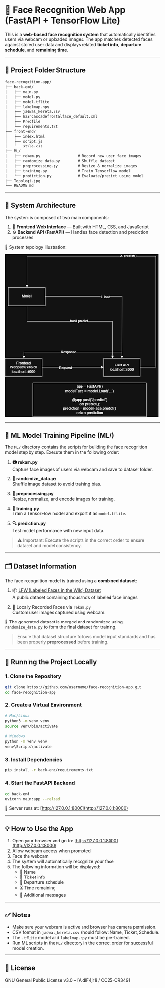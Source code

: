 # 🎯 Face Recognition Web App (FastAPI + TensorFlow Lite)

This is a **web-based face recognition system** that automatically identifies users via webcam or uploaded images. The app matches detected faces against stored user data and displays related **ticket info**, **departure schedule**, and **remaining time**.

---

## 📁 Project Folder Structure

```
face-recognition-app/
├── back-end/
│   ├── main.py
│   ├── model.py
│   ├── model.tflite
│   ├── labelmap.npy
│   ├── jadwal_kereta.csv
│   ├── haarcascadefrontalface_default.xml
│   ├── Procfile
│   └── requirements.txt
├── front-end/
│   ├── index.html
│   ├── script.js
│   └── style.css
├── ML/
│   ├── rekam.py                 # Record new user face images
│   ├── randomize_data.py        # Shuffle dataset
│   ├── preprocessing.py         # Resize & normalize images
│   ├── training.py              # Train TensorFlow model
│   └── prediction.py            # Evaluate/predict using model
├── Topologi.jpg
└── README.md
```

---

## 🧭 System Architecture

The system is composed of two main components:

1. 🎨 **Frontend Web Interface** — Built with HTML, CSS, and JavaScript  
2. ⚙️ **Backend API (FastAPI)** — Handles face detection and prediction processes

📌 System topology illustration:

![System Topology](Topologi.jpg)

---

## 🧠 ML Model Training Pipeline (ML/)

The `ML/` directory contains the scripts for building the face recognition model step by step. Execute them in the following order:

1. **📷 rekam.py**  
   Capture face images of users via webcam and save to dataset folder.

2. **🔀 randomize_data.py**  
   Shuffle image dataset to avoid training bias.

3. **🧹 preprocessing.py**  
   Resize, normalize, and encode images for training.

4. **🧠 training.py**  
   Train a TensorFlow model and export it as `model.tflite`.

5. **🔍 prediction.py**  
   Test model performance with new input data.

> ⚠️ Important: Execute the scripts in the correct order to ensure dataset and model consistency.

---

## 🗂️ Dataset Information

The face recognition model is trained using a **combined dataset**:

1. 📦 [LFW (Labeled Faces in the Wild) Dataset](https://www.kaggle.com/datasets/jessicali9530/lfw-dataset)  
   A public dataset containing thousands of labeled face images.

2. 📸 Locally Recorded Faces via `rekam.py`  
   Custom user images captured using webcam.

🔁 The generated dataset is merged and randomized using `randomize_data.py` to form the final dataset for training.

> Ensure that dataset structure follows model input standards and has been properly **preprocessed** before training.

---

## 🚀 Running the Project Locally

### 1. Clone the Repository

```bash
git clone https://github.com/username/face-recognition-app.git
cd face-recognition-app
```

### 2. Create a Virtual Environment

```bash
# Mac/Linux
python3 -m venv venv
source venv/bin/activate

# Windows
python -m venv venv
venv\Scripts\activate
```

### 3. Install Dependencies

```bash
pip install -r back-end/requirements.txt
```

### 4. Start the FastAPI Backend

```bash
cd back-end
uvicorn main:app --reload
```

📡 Server runs at: [http://127.0.0.1:8000](http://127.0.0.1:8000)

---

## 💡 How to Use the App

1. Open your browser and go to: [http://127.0.0.1:8000](http://127.0.0.1:8000)  
2. Allow webcam access when prompted  
3. Face the webcam  
4. The system will automatically recognize your face  
5. The following information will be displayed:
   - 🧑 Name
   - 🎫 Ticket info
   - 🚆 Departure schedule
   - ⏳ Time remaining
   - 📢 Additional messages

---

## ✅ Notes

- Make sure your webcam is active and browser has camera permission.
- CSV format in `jadwal_kereta.csv` should follow: Name, Ticket, Schedule.
- The `.tflite` model and `labelmap.npy` must be pre-trained.
- Run ML scripts in the `ML/` directory in the correct order for successful model creation.

---

## 📌 License

GNU General Public License v3.0 – [AidlF4jr1i / CC25-CR349]

